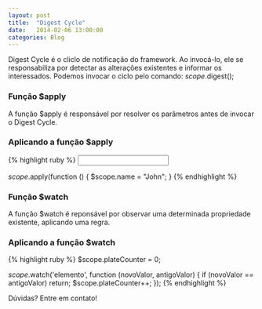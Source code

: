 ```yaml
---
layout: post
title:  "Digest Cycle"
date:   2014-02-06 13:00:00
categories: Blog
---
```


Digest Cycle é o cliclo de notificação do framework. Ao invocá-lo, ele se responsabiliza por detectar as alterações existentes e informar os interessados. Podemos invocar o ciclo pelo comando: $scope.$digest();

<h3>Função $apply</h3> 
A função $apply é responsável por resolver os parâmetros antes de invocar o Digest Cycle. 

<h3>Aplicando a função $apply</h3>
{% highlight ruby %}
<input type="text" ng-model="name"/> 

$scope.$apply(function () { 
	$scope.name = "John"; 
}
{% endhighlight %}

<h3>Função $watch</h3> 
A função $watch é reponsável por observar uma determinada propriedade existente, aplicando uma regra.

<h3>Aplicando a função $watch</h3>
{% highlight ruby %}
$scope.plateCounter = 0; 

$scope.$watch('elemento', function (novoValor, antigoValor) {
	if (novoValor == antigoValor) return; 
	$scope.plateCounter++; 
});
{% endhighlight %}



Dúvidas? Entre em contato!



